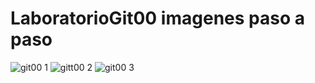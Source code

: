 # LaboratorioGit00 imagenes paso a paso 
![git00 1](https://github.com/SagantAVZ/LaboratorioGit00/assets/143424339/3eed3047-288d-41ac-b82e-6fee971ac25a)
![gitt00 2](https://github.com/SagantAVZ/LaboratorioGit00/assets/143424339/c20a4196-bd3c-463c-8967-5fa5df3eb6f1)
![git00 3](https://github.com/SagantAVZ/LaboratorioGit00/assets/143424339/d91f1028-d4a8-4fb4-b130-579194e039ee)
